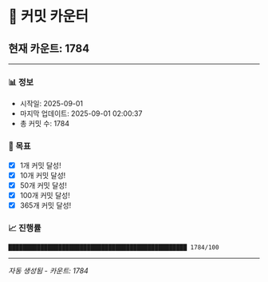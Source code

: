 # 🔢 커밋 카운터

## 현재 카운트: 1784

---

### 📊 정보
- 시작일: 2025-09-01
- 마지막 업데이트: 2025-09-01 02:00:37
- 총 커밋 수: 1784

### 🎯 목표
- [x] 1개 커밋 달성!
- [x] 10개 커밋 달성!
- [x] 50개 커밋 달성!
- [x] 100개 커밋 달성!
- [x] 365개 커밋 달성!

### 📈 진행률
```
██████████████████████████████████████████████████ 1784/100
```

---
*자동 생성됨 - 카운트: 1784*
